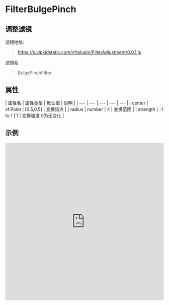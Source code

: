 # FilterBulgePinch

## 调整滤镜
滤镜地址:
> https://s.vipkidstatic.com/vf/plugin/FilterAdjustment/0.0.1.js

滤镜名
> BulgePinchFilter 

## 属性

| 属性名 | 属性类型 | 默认值 | 说明 |
| --- | --- | --- | --- | --- |
| center | vf.Point | [0.5,0.5] | 变换锚点 |
| radius | number | 4 | 变换范围 |
| strength | -1 to 1 | 1 | 变换强度 0为无变化 |



## 示例

<iframe
     src="https://codesandbox.io/embed/filterbulgepinch-1t3wo?fontsize=14&hidenavigation=1&theme=dark"
     style="width:100%; height:500px; border:0; border-radius: 4px; overflow:hidden;"
     title="filterbulgepinch"
     allow="accelerometer; ambient-light-sensor; camera; encrypted-media; geolocation; gyroscope; hid; microphone; midi; payment; usb; vr"
     sandbox="allow-forms allow-modals allow-popups allow-presentation allow-same-origin allow-scripts"
   ></iframe>